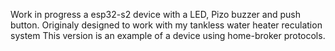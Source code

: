 Work in progress
a esp32-s2 device with a LED, Pizo buzzer and push button.
Originaly designed to work with my tankless water heater reculation system
This version is an example of a device using home-broker protocols.
